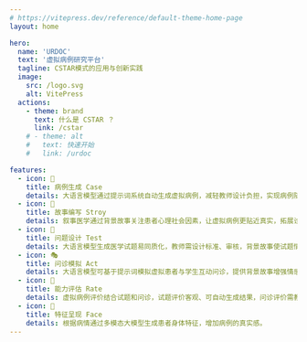 ```yaml
---
# https://vitepress.dev/reference/default-theme-home-page
layout: home

hero:
  name: 'URDOC'
  text: '虚拟病例研究平台'
  tagline: CSTAR模式的应用与创新实践
  image:
    src: /logo.svg
    alt: VitePress
  actions:
    - theme: brand
      text: 什么是 CSTAR ？
      link: /cstar
    # - theme: alt
    #   text: 快速开始
    #   link: /urdoc

features:
  - icon: 💼
    title: 病例生成 Case
    details: 大语言模型通过提示词系统自动生成虚拟病例，减轻教师设计负担，实现病例随机性和创造性。
  - icon: 📖
    title: 故事编写 Stroy
    details: 叙事医学通过背景故事关注患者心理社会因素，让虚拟病例更贴近真实，拓展诊疗思路，提升医学实践的温度与深度。
  - icon: 🧪
    title: 问题设计 Test
    details: 大语言模型生成医学试题易同质化，教师需设计标准、审核，背景故事使试题情境化、个性化。
  - icon: 🎭
    title: 问诊模拟 Act
    details: 大语言模型可基于提示词模拟虚拟患者与学生互动问诊，提供背景故事增强情感表现和真实性。
  - icon: 💯
    title: 能力评估 Rate
    details: 虚拟病例评价结合试题和问诊，试题评价客观、可自动生成结果，问诊评价需教师综合分析。
  - icon: 🤒
    title: 特征呈现 Face
    details: 根据病情通过多模态大模型生成患者身体特征，增加病例的真实感。
---
```

